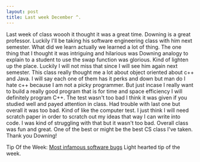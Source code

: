 ```yaml
---
layout: post
title: Last week December ^.
---
```


Last week of class woooh it thought it was a great time. Downing is a great professor. Luckily I'll be taking his software engineering class with him next semester. What did we learn actually we learned a lot of thing. The one thing that I thought it was intriguing and hilarious was Downing analogy to explain to a student to use the swap function was glorious. Kind of lighten up the place. Luckily I will not miss that since I will see him again next semester. This class really thought me a lot about object oriented about c++ and Java. I will say each one of them has it perks and down but man do I hate c++ because I am not a picky programmer. But just incase I really want to build a really good program that is for time and space efficiency I will definitely program C++.
The test wasn't too bad I think it was given if you studied well and payed attention in class. Had trouble with last one but overall it was too bad. Kind of like the computer test. I just think I will need scratch paper in order to scratch out my ideas that way I can write into code. I was kind of struggling with that but it wasn't too bad. Overall class was fun and great. One of the best or might be the best CS class I've taken. Thank you Downing!


Tip Of the Week: 
[Most infamous software bugs](https://www.bbvaopenmind.com/en/the-5-most-infamous-software-bugs-in-history/#.VkujQzssCFI.reddit) Light hearted tip of the week.
